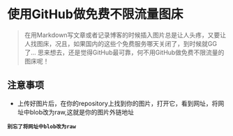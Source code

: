 # 使用GitHub做免费不限流量图床
> 在用Markdown写文章或者记录博客的时候插入图片总是让人头疼，又要让人找图床，况且，如果国内的这些个免费服务哪天关闭了，到时候就GG了...  思来想去，还是觉得GitHub最可靠，何不用GitHub做免费不限流量的图床呢！

## 注意事项
- 上传好图片后，在你的repository上找到你的图片，打开它，看到网址，将网址中blob改为raw,这就是你的图片外链地址

**`别忘了将网址中blob改为raw`**